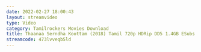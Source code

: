 ```yaml
---
date: 2022-02-27 18:00:43
layout: streamvideo
type: Video
category: Tamilrockers Movies Download
title: Thaanaa Serndha Koottam (2018) Tamil 720p HDRip DD5 1.4GB ESubs
streamcode: 473lvveqb5ld
---
```

